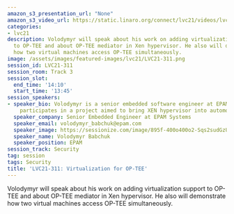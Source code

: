 ```yaml
---
amazon_s3_presentation_url: "None"
amazon_s3_video_url: https://static.linaro.org/connect/lvc21/videos/lvc21-311.mp4
categories:
- lvc21
description: Volodymyr will speak about his work on adding virtualization support
  to OP-TEE and about OP-TEE mediator in Xen hypervisor. He also will demonstrate
  how two virtual machines access OP-TEE simultaneously.
image: /assets/images/featured-images/lvc21/LVC21-311.png
session_id: LVC21-311
session_room: Track 3
session_slot:
  end_time: '14:10'
  start_time: '13:45'
session_speakers:
- speaker_bio: Volodymyr is a senior embedded software engineer at EPAM Systems. He
    participates in a project aimed to bring XEN hypervisor into automotive solutions.
  speaker_company: Senior Embedded Engineer at EPAM Systems
  speaker_email: volodymyr_babchuk@epam.com
  speaker_image: https://sessionize.com/image/895f-400o400o2-Sqs2sudGzUhRKhF4ewSsge.jpg
  speaker_name: Volodymyr Babchuk
  speaker_position: EPAM
session_track: Security
tag: session
tags: Security
title: 'LVC21-311: Virtualization for OP-TEE'
---
```


Volodymyr will speak about his work on adding virtualization support to OP-TEE and about OP-TEE mediator in Xen hypervisor. He also will demonstrate how two virtual machines access OP-TEE simultaneously.